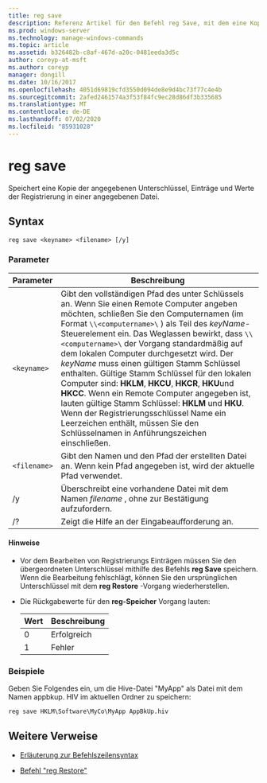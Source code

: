 ```yaml
---
title: reg save
description: Referenz Artikel für den Befehl reg Save, mit dem eine Kopie der angegebenen Unterschlüssel, Einträge und Werte der Registrierung in einer angegebenen Datei gespeichert wird.
ms.prod: windows-server
ms.technology: manage-windows-commands
ms.topic: article
ms.assetid: b326482b-c8af-467d-a20c-0481eeda3d5c
author: coreyp-at-msft
ms.author: coreyp
manager: dongill
ms.date: 10/16/2017
ms.openlocfilehash: 4051d69819cfd3550d094de8e9d4bc73f77c4e4b
ms.sourcegitcommit: 2afed2461574a3f53f84fc9ec28d86df3b335685
ms.translationtype: MT
ms.contentlocale: de-DE
ms.lasthandoff: 07/02/2020
ms.locfileid: "85931028"
---
```

# <a name="reg-save"></a>reg save

Speichert eine Kopie der angegebenen Unterschlüssel, Einträge und Werte der Registrierung in einer angegebenen Datei.

## <a name="syntax"></a>Syntax

```
reg save <keyname> <filename> [/y]
```

### <a name="parameters"></a>Parameter

| Parameter | Beschreibung |
|--|--|
| `<keyname>` | Gibt den vollständigen Pfad des unter Schlüssels an. Wenn Sie einen Remote Computer angeben möchten, schließen Sie den Computernamen (im Format `\\<computername>\` ) als Teil des *keyName*-Steuerelement ein. Das Weglassen bewirkt, dass `\\<computername>\` der Vorgang standardmäßig auf dem lokalen Computer durchgesetzt wird. Der *keyName* muss einen gültigen Stamm Schlüssel enthalten. Gültige Stamm Schlüssel für den lokalen Computer sind: **HKLM**, **HKCU**, **HKCR**, **HKU**und **HKCC**. Wenn ein Remote Computer angegeben ist, lauten gültige Stamm Schlüssel: **HKLM** und **HKU**. Wenn der Registrierungsschlüssel Name ein Leerzeichen enthält, müssen Sie den Schlüsselnamen in Anführungszeichen einschließen. |
| `<filename>` | Gibt den Namen und den Pfad der erstellten Datei an. Wenn kein Pfad angegeben ist, wird der aktuelle Pfad verwendet. |
| /y | Überschreibt eine vorhandene Datei mit dem Namen *filename* , ohne zur Bestätigung aufzufordern. |
| /? | Zeigt die Hilfe an der Eingabeaufforderung an. |

#### <a name="remarks"></a>Hinweise

- Vor dem Bearbeiten von Registrierungs Einträgen müssen Sie den übergeordneten Unterschlüssel mithilfe des Befehls **reg Save** speichern. Wenn die Bearbeitung fehlschlägt, können Sie den ursprünglichen Unterschlüssel mit dem **reg Restore** -Vorgang wiederherstellen.

- Die Rückgabewerte für den **reg-Speicher** Vorgang lauten:

    | Wert | Beschreibung |
    |--|--|
    | 0 | Erfolgreich |
    | 1 | Fehler |

### <a name="examples"></a>Beispiele

Geben Sie Folgendes ein, um die Hive-Datei "MyApp" als Datei mit dem Namen appbkup. HIV im aktuellen Ordner zu speichern:

```
reg save HKLM\Software\MyCo\MyApp AppBkUp.hiv
```

## <a name="additional-references"></a>Weitere Verweise

- [Erläuterung zur Befehlszeilensyntax](command-line-syntax-key.md)

- [Befehl "reg Restore"](reg-restore.md)